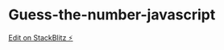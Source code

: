 # Guess-the-number-javascript

[Edit on StackBlitz ⚡️](https://stackblitz.com/edit/web-platform-snnr9n)